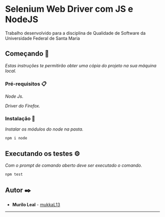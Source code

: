 # Selenium Web Driver com JS e NodeJS

Trabalho desenvolvido para a disciplina de Qualidade de Software da Universidade Federal de Santa Maria

## Começando 🚀

_Estas instruções te permitirão obter uma cópia do projeto na sua máquina local._

### Pré-requisitos 📋

_Node Js._

_Driver do Firefox._

### Instalação 🔧

_Instalar os módulos do node na pasta._

```sh
npm i node
```

## Executando os testes ⚙️

_Com o prompt de comando aberto deve ser executado o comando._

```sh
npm test
```

## Autor ✒️

* **Murilo Leal** - [mukkaL13](https://github.com/muriloleal13)


---

